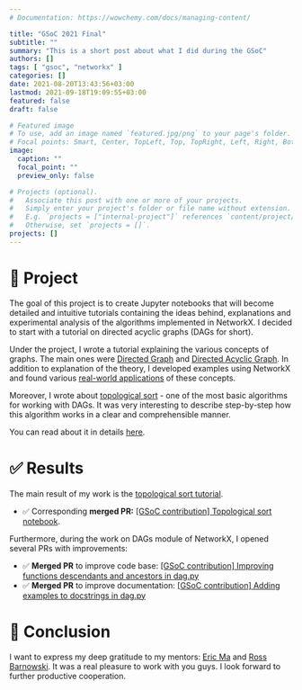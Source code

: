 ```yaml
---
# Documentation: https://wowchemy.com/docs/managing-content/

title: "GSoC 2021 Final"
subtitle: ""
summary: "This is a short post about what I did during the GSoC"
authors: []
tags: [ "gsoc", "networkx" ]
categories: []
date: 2021-08-20T13:43:56+03:00
lastmod: 2021-09-18T19:09:55+03:00
featured: false
draft: false

# Featured image
# To use, add an image named `featured.jpg/png` to your page's folder.
# Focal points: Smart, Center, TopLeft, Top, TopRight, Left, Right, BottomLeft, Bottom, BottomRight.
image:
  caption: ""
  focal_point: ""
  preview_only: false

# Projects (optional).
#   Associate this post with one or more of your projects.
#   Simply enter your project's folder or file name without extension.
#   E.g. `projects = ["internal-project"]` references `content/project/deep-learning/index.md`.
#   Otherwise, set `projects = []`.
projects: []
---
```

# 🚀 Project

The goal of this project is to create Jupyter notebooks that will become detailed and intuitive tutorials
containing the ideas behind, explanations and experimental analysis of the algorithms
implemented in NetworkX.
I decided to start with a tutorial on directed acyclic graphs (DAGs for short).

Under the project, I wrote a tutorial explaining the various concepts of graphs.
The main ones were
[Directed Graph](https://networkx.org/nx-guides/content/algorithms/dag/index.html#directed-graph)
and 
[Directed Acyclic Graph](https://networkx.org/nx-guides/content/algorithms/dag/index.html#directed-acyclic-graph).
In addition to explanation of the theory,
I developed examples using NetworkX and found various
[real-world applications](https://networkx.org/nx-guides/content/algorithms/dag/index.html#applications)
of these concepts.

Moreover, I wrote about
[topological sort](https://networkx.org/nx-guides/content/algorithms/dag/index.html#topological-sort) -
one of the most basic algorithms for working with DAGs.
It was very interesting to describe step-by-step how this algorithm works in a clear and comprehensible manner.

You can read about it in details
[here](https://networkx.org/nx-guides/content/algorithms/dag/index.html#).

# ✅ Results

The main result of my work is the
[topological sort tutorial](https://networkx.org/nx-guides/content/algorithms/dag/index.html#).

* ✅ Corresponding **merged PR:**
  [[GSoC contribution] Topological sort notebook](https://github.com/networkx/nx-guides/pull/44).

Furthermore, during the work on DAGs module of NetworkX, I opened several PRs with improvements:

* ✅ **Merged PR** to improve code base:
  [[GSoC contribution] Improving functions descendants and ancestors in dag.py](https://github.com/networkx/networkx/pull/5017)
* ✅ **Merged PR** to improve documentation:
  [[GSoC contribution] Adding examples to docstrings in dag.py](https://github.com/networkx/networkx/pull/5019)

# 🥳 Conclusion

I want to express my deep gratitude to my mentors:
[Eric Ma](https://github.com/ericmjl)
and
[Ross Barnowski](https://github.com/rossbar).
It was a real pleasure to work with you guys.
I look forward to further productive cooperation.
